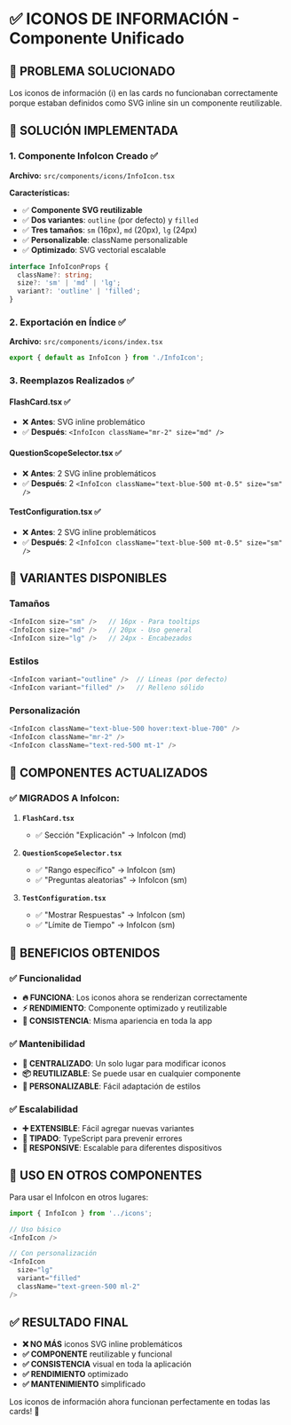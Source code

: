 # ✅ ICONOS DE INFORMACIÓN - Componente Unificado

## 🎯 **PROBLEMA SOLUCIONADO**

Los iconos de información (ℹ️) en las cards no funcionaban correctamente porque estaban definidos como SVG inline sin un componente reutilizable.

## 🔧 **SOLUCIÓN IMPLEMENTADA**

### **1. Componente InfoIcon Creado** ✅

**Archivo:** `src/components/icons/InfoIcon.tsx`

**Características:**
- ✅ **Componente SVG reutilizable**
- ✅ **Dos variantes**: `outline` (por defecto) y `filled`
- ✅ **Tres tamaños**: `sm` (16px), `md` (20px), `lg` (24px)
- ✅ **Personalizable**: className personalizable
- ✅ **Optimizado**: SVG vectorial escalable

```typescript
interface InfoIconProps {
  className?: string;
  size?: 'sm' | 'md' | 'lg';
  variant?: 'outline' | 'filled';
}
```

### **2. Exportación en Índice** ✅

**Archivo:** `src/components/icons/index.tsx`

```typescript
export { default as InfoIcon } from './InfoIcon';
```

### **3. Reemplazos Realizados** ✅

#### **FlashCard.tsx** ✅
- ❌ **Antes**: SVG inline problemático
- ✅ **Después**: `<InfoIcon className="mr-2" size="md" />`

#### **QuestionScopeSelector.tsx** ✅
- ❌ **Antes**: 2 SVG inline problemáticos
- ✅ **Después**: 2 `<InfoIcon className="text-blue-500 mt-0.5" size="sm" />`

#### **TestConfiguration.tsx** ✅
- ❌ **Antes**: 2 SVG inline problemáticos  
- ✅ **Después**: 2 `<InfoIcon className="text-blue-500 mt-0.5" size="sm" />`

## 🎨 **VARIANTES DISPONIBLES**

### **Tamaños**
```typescript
<InfoIcon size="sm" />   // 16px - Para tooltips
<InfoIcon size="md" />   // 20px - Uso general
<InfoIcon size="lg" />   // 24px - Encabezados
```

### **Estilos**
```typescript
<InfoIcon variant="outline" />  // Líneas (por defecto)
<InfoIcon variant="filled" />   // Relleno sólido
```

### **Personalización**
```typescript
<InfoIcon className="text-blue-500 hover:text-blue-700" />
<InfoIcon className="mr-2" />
<InfoIcon className="text-red-500 mt-1" />
```

## 🔄 **COMPONENTES ACTUALIZADOS**

### **✅ MIGRADOS A InfoIcon:**

1. **`FlashCard.tsx`**
   - ✅ Sección "Explicación" → InfoIcon (md)

2. **`QuestionScopeSelector.tsx`**
   - ✅ "Rango específico" → InfoIcon (sm) 
   - ✅ "Preguntas aleatorias" → InfoIcon (sm)

3. **`TestConfiguration.tsx`**
   - ✅ "Mostrar Respuestas" → InfoIcon (sm)
   - ✅ "Límite de Tiempo" → InfoIcon (sm)

## 🎯 **BENEFICIOS OBTENIDOS**

### **✅ Funcionalidad**
- **🔥 FUNCIONA**: Los iconos ahora se renderizan correctamente
- **⚡ RENDIMIENTO**: Componente optimizado y reutilizable
- **🎨 CONSISTENCIA**: Misma apariencia en toda la app

### **✅ Mantenibilidad**
- **🔧 CENTRALIZADO**: Un solo lugar para modificar iconos
- **📦 REUTILIZABLE**: Se puede usar en cualquier componente
- **🎨 PERSONALIZABLE**: Fácil adaptación de estilos

### **✅ Escalabilidad**
- **➕ EXTENSIBLE**: Fácil agregar nuevas variantes
- **🎯 TIPADO**: TypeScript para prevenir errores
- **📱 RESPONSIVE**: Escalable para diferentes dispositivos

## 🚀 **USO EN OTROS COMPONENTES**

Para usar el InfoIcon en otros lugares:

```typescript
import { InfoIcon } from '../icons';

// Uso básico
<InfoIcon />

// Con personalización
<InfoIcon 
  size="lg" 
  variant="filled" 
  className="text-green-500 ml-2" 
/>
```

## ✅ **RESULTADO FINAL**

- **❌ NO MÁS** iconos SVG inline problemáticos
- **✅ COMPONENTE** reutilizable y funcional
- **✅ CONSISTENCIA** visual en toda la aplicación
- **✅ RENDIMIENTO** optimizado
- **✅ MANTENIMIENTO** simplificado

Los iconos de información ahora funcionan perfectamente en todas las cards! 🎉
